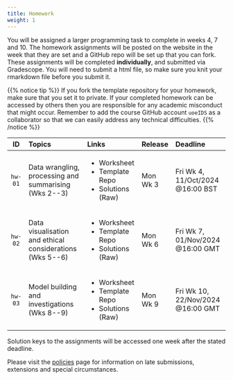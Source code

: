 ```yaml
---
title: Homework
weight: 1
---
```


You will be assigned a larger programming task to complete in weeks 4, 7 and 10. The homework assignments will be posted on the website in the week that they are set and a GitHub repo will be set up that you can fork. These assignments will be completed __individually__, and submitted via Gradescope. You will need to submit a html file, so make sure you knit your rmarkdown file before you submit it. 

{{% notice tip %}}
If you fork the template repository for your homework, make sure that you set it to private. If your completed homework can be accessed by others then you are responsible for any academic misconduct that might occur. Remember to add the course GitHub account `uoeIDS` as a collaborator so that we can easily address any technical difficulties.
{{% /notice %}}


<!--
{{% notice tip %}}
Do the (optional) R tutorials which will introduce you to the datasets and topics covered in the homework assignments.
{{% /notice %}}
-->


| ID | Topics | Links | Release | Deadline |
|:--:|:-------|:------|:--------|:---------|
|`hw-01`| Data wrangling, processing and summarising (Wks 2--3) | <ul><li><a id="HW1I">Worksheet</a></li><li><a id="HW1R">Template Repo</a></li><li><a id="HW1K">Solutions</a> (<a id="HW1Kraw">Raw</a>)</li></ul> | Mon Wk 3 | Fri Wk 4, 11/Oct/2024 @16:00 BST |
|`hw-02`| Data visualisation and ethical considerations (Wks 5--6) | <ul><li><a id="HW2I">Worksheet</a></li><li><a id="HW2R">Template Repo</a></li><li><a id="HW2K">Solutions</a> (<a id="HW2Kraw">Raw</a>)</li></ul> | Mon Wk 6 | Fri Wk 7, 01/Nov/2024 @16:00 GMT |
|`hw-03`| Model building and investigations (Wks 8--9) | <ul><li><a id="HW3I">Worksheet</a></li><li><a id="HW3R">Template Repo</a></li><li><a id="HW3K">Solutions</a> (<a id="HW3Kraw">Raw</a>)</li></ul> | Mon Wk 9 | Fri Wk 10, 22/Nov/2024 @16:00 GMT |

Solution keys to the assignments will be accessed one week after the stated deadline.

Please visit the [policies](https://uoe-ids.netlify.app/policies/#late-work-extensions-and-special-circumstances) page for information on late submissions, extensions and special circumstances.